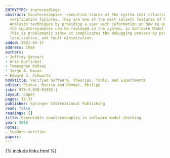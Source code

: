 ```yaml
---
ENTRYTYPE: inproceedings
abstract: Counterexamples--execution traces of the system that illustrate how an error state can be reached from the initial state--are essential for understanding
  verification failures. They are one of the most salient features of Model Checkers, which distinguish them from Abstract Interpretation and other Static
  Analysis techniques by providing a user with information on how to debug their system and/or the specification. While in Hardware and Protocol verification,
  the counterexamples can be replayed in the system, in Software Model Checking (SMC) counterexamples take the form of a textual or semi-structured report.
  This is problematic since it complicates the debugging process by preventing developers from using existing processes and tools such as debuggers, fault
  localization, and fault minimization.
added: 2021-04-17
address: Cham
authors:
- Jeffrey Gennari
- Arie Gurfinkel
- Temesghen Kahsai
- Jorge A. Navas
- Edward J. Schwartz
booktitle: Verified Software. Theories, Tools, and Experiments
editor: Piskac, Ruzica and Rümmer, Philipp
isbn: 978-3-030-03592-1
layout: paper
pages: 17-37
publisher: Springer International Publishing
read: false
readings: []
title: Executable counterexamples in software model checking
year: 2018
notes:
- SeaHorn verifier
papers:
---
```

{% include links.html %}
